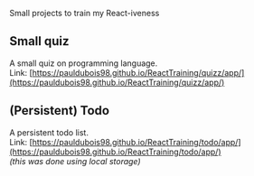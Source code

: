 Small projects to train my React-iveness

## Small quiz
A small quiz on programming language.<br>
Link: [https://pauldubois98.github.io/ReactTraining/quizz/app/](https://pauldubois98.github.io/ReactTraining/quizz/app/)

## (Persistent) Todo
A persistent todo list.<br>
Link: [https://pauldubois98.github.io/ReactTraining/todo/app/](https://pauldubois98.github.io/ReactTraining/todo/app/)<br>
*(this was done using local storage)*

